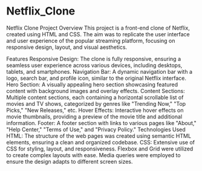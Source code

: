 # Netflix_Clone
Netflix Clone
Project Overview
This project is a front-end clone of Netflix, created using HTML and CSS. The aim was to replicate the user interface and user experience of the popular streaming platform, focusing on responsive design, layout, and visual aesthetics.

Features
Responsive Design: The clone is fully responsive, ensuring a seamless user experience across various devices, including desktops, tablets, and smartphones.
Navigation Bar: A dynamic navigation bar with a logo, search bar, and profile icon, similar to the original Netflix interface.
Hero Section: A visually appealing hero section showcasing featured content with background images and overlay effects.
Content Sections: Multiple content sections, each containing a horizontal scrollable list of movies and TV shows, categorized by genres like "Trending Now," "Top Picks," "New Releases," etc.
Hover Effects: Interactive hover effects on movie thumbnails, providing a preview of the movie title and additional information.
Footer: A footer section with links to various pages like "About," "Help Center," "Terms of Use," and "Privacy Policy."
Technologies Used
HTML: The structure of the web pages was created using semantic HTML elements, ensuring a clean and organized codebase.
CSS: Extensive use of CSS for styling, layout, and responsiveness. Flexbox and Grid were utilized to create complex layouts with ease. Media queries were employed to ensure the design adapts to different screen sizes.
